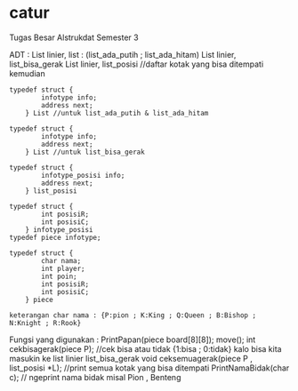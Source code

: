 # catur
Tugas Besar Alstrukdat Semester 3

ADT :
	List linier, list : (list_ada_putih ; list_ada_hitam)
	List linier, list_bisa_gerak
	List linier, list_posisi //daftar kotak yang bisa ditempati kemudian
	
	typedef struct {
			infotype info;
			address next;
		} List //untuk list_ada_putih & list_ada_hitam

	typedef struct {
			infotype info;
			address next;
		} List //untuk list_bisa_gerak

	typedef struct {
			infotype_posisi info;
			address next;
		} list_posisi

	typedef struct {
			int posisiR;
			int posisiC;
		} infotype_posisi
	typedef piece infotype;

	typedef struct {
			char nama;
			int player;
			int poin;
			int posisiR;
			int posisiC;
		} piece
	
	keterangan char nama : {P:pion ; K:King ; Q:Queen ; B:Bishop ; N:Knight ; R:Rook}
	
Fungsi yang digunakan :
	PrintPapan(piece board[8][8]);
	move();
		int cekbisagerak(piece P); //cek bisa atau tidak {1:bisa ; 0:tidak} kalo bisa kita masukin ke list linier list_bisa_gerak
		void ceksemuagerak(piece P , list_posisi *L); //print semua kotak yang bisa ditempati
		PrintNamaBidak(char c); // ngeprint nama bidak misal Pion , Benteng
	
